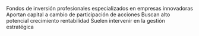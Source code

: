 Fondos de inversión profesionales especializados en empresas innovadoras
Aportan capital a cambio de participación de acciones
Buscan alto potencial 
crecimiento 
rentabilidad
Suelen intervenir en la gestión estratégica
